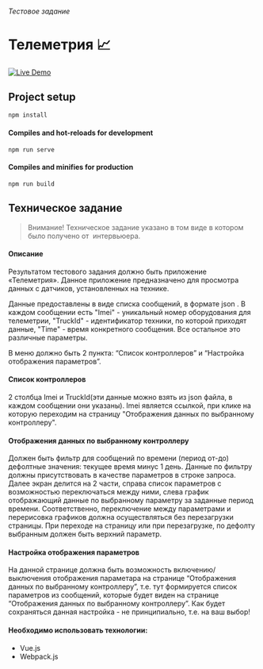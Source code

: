 ###### *Тестовое задание*
# Телеметрия 📈
[![Live Demo](https://img.shields.io/badge/project-demo-brightgreen)](https://danilpon98.github.io/ManageBand_Telemetry/)


## Project setup
```
npm install
```

#### Compiles and hot-reloads for development
```
npm run serve
```

#### Compiles and minifies for production
```
npm run build
```

## Техническое задание
> Внимание! Техническое задание указано в том виде в котором было получено от  интервьюера.

#### Описание
Результатом тестового задания должно быть приложение «Телеметрия». Данное приложение предназначено для просмотра данных с датчиков, установленных на технике.

Данные предоставлены в виде списка сообщений, в формате json  . В каждом сообщении есть "Imei" - уникальный номер оборудования для телеметрии, "TruckId" - идентификатор техники, по которой приходят данные, "Time"  - время конкретного сообщения. Все остальное это различные параметры.

В меню должно быть 2 пункта: “Список контроллеров” и “Настройка отображения параметров”.


#### Список контроллеров
2 столбца Imei и TruckId(эти данные можно взять из json файла, в каждом сообщении они указаны). Imei является ссылкой, при клике на которую переходим на страницу "Отображения данных по выбранному контроллеру".


#### Отображения данных по выбранному контроллеру
Должен быть фильтр для сообщений по времени (период от-до) дефолтные значения: текущее время минус 1 день. Данные по фильтру должны присутствовать в качестве параметров в строке запроса.  Далее экран делится на 2 части, справа список параметров с возможностью переключаться между ними, слева график отображающий данные по выбранному параметру за заданные период времени. Соответственно, переключение между параметрами и перерисовка графиков должна осуществляться без перезагрузки страницы.  При переходе на страницу или при перезагрузке, по дефолту выбранным должен быть верхний параметр.

#### Настройка отображения параметров
На данной странице должна быть возможность включению/выключения отображения параметара на странице “Отображения данных по выбранному контроллеру”, т.е. тут формируется список параметров из сообщений, которые будет виден на странице “Отображения данных по выбранному контроллеру”. Как будет сохраняться данная настройка - не принципиально, т.е. на ваш выбор!


#### Необходимо использовать технологии:
- Vue.js
- Webpack.js
